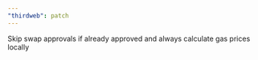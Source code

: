 ```yaml
---
"thirdweb": patch
---
```


Skip swap approvals if already approved and always calculate gas prices locally
